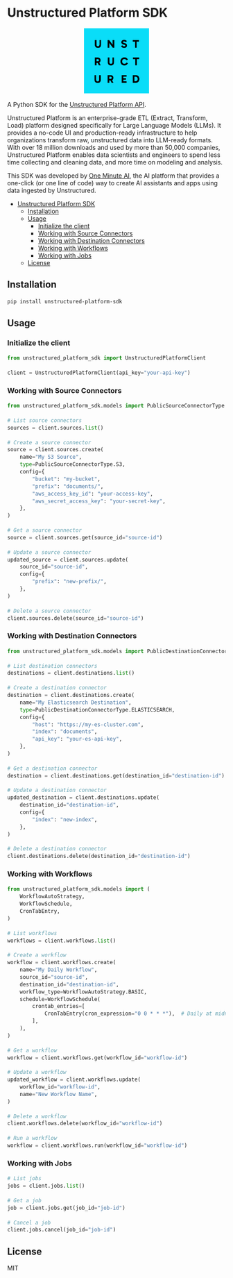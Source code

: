 # Unstructured Platform SDK

<p align="center">
  <img src="https://raw.githubusercontent.com/Unstructured-IO/unstructured/main/img/unstructured_logo.png" alt="Unstructured.io Logo" width="150"/>
</p>

A Python SDK for the [Unstructured Platform API](https://docs.unstructured.io/platform/api/overview).

Unstructured Platform is an enterprise-grade ETL (Extract, Transform, Load) platform designed specifically for Large Language Models (LLMs). It provides a no-code UI and production-ready infrastructure to help organizations transform raw, unstructured data into LLM-ready formats. With over 18 million downloads and used by more than 50,000 companies, Unstructured Platform enables data scientists and engineers to spend less time collecting and cleaning data, and more time on modeling and analysis.

This SDK was developed by [One Minute AI](https://www.oneminuteai.com), the AI platform that provides a one-click (or one line of code) way to create AI assistants and apps using data ingested by Unstructured.

<!-- Hidden
<div align="right">
  <img src="https://cdn.prod.website-files.com/66ea86f2d3f578eb9978c2c4/66ea8cd694fdca03dcd51d54_OneMinuteLogo%202.svg" alt="One Minute AI Logo" width="100"/>
</div>
-->

- [Unstructured Platform SDK](#unstructured-platform-sdk)
  - [Installation](#installation)
  - [Usage](#usage)
    - [Initialize the client](#initialize-the-client)
    - [Working with Source Connectors](#working-with-source-connectors)
    - [Working with Destination Connectors](#working-with-destination-connectors)
    - [Working with Workflows](#working-with-workflows)
    - [Working with Jobs](#working-with-jobs)
  - [License](#license)

## Installation

```bash
pip install unstructured-platform-sdk
```

## Usage

### Initialize the client

```python
from unstructured_platform_sdk import UnstructuredPlatformClient

client = UnstructuredPlatformClient(api_key="your-api-key")
```

### Working with Source Connectors

```python
from unstructured_platform_sdk.models import PublicSourceConnectorType

# List source connectors
sources = client.sources.list()

# Create a source connector
source = client.sources.create(
    name="My S3 Source",
    type=PublicSourceConnectorType.S3,
    config={
        "bucket": "my-bucket",
        "prefix": "documents/",
        "aws_access_key_id": "your-access-key",
        "aws_secret_access_key": "your-secret-key",
    },
)

# Get a source connector
source = client.sources.get(source_id="source-id")

# Update a source connector
updated_source = client.sources.update(
    source_id="source-id",
    config={
        "prefix": "new-prefix/",
    },
)

# Delete a source connector
client.sources.delete(source_id="source-id")
```

### Working with Destination Connectors

```python
from unstructured_platform_sdk.models import PublicDestinationConnectorType

# List destination connectors
destinations = client.destinations.list()

# Create a destination connector
destination = client.destinations.create(
    name="My Elasticsearch Destination",
    type=PublicDestinationConnectorType.ELASTICSEARCH,
    config={
        "host": "https://my-es-cluster.com",
        "index": "documents",
        "api_key": "your-es-api-key",
    },
)

# Get a destination connector
destination = client.destinations.get(destination_id="destination-id")

# Update a destination connector
updated_destination = client.destinations.update(
    destination_id="destination-id",
    config={
        "index": "new-index",
    },
)

# Delete a destination connector
client.destinations.delete(destination_id="destination-id")
```

### Working with Workflows

```python
from unstructured_platform_sdk.models import (
    WorkflowAutoStrategy,
    WorkflowSchedule,
    CronTabEntry,
)

# List workflows
workflows = client.workflows.list()

# Create a workflow
workflow = client.workflows.create(
    name="My Daily Workflow",
    source_id="source-id",
    destination_id="destination-id",
    workflow_type=WorkflowAutoStrategy.BASIC,
    schedule=WorkflowSchedule(
        crontab_entries=[
            CronTabEntry(cron_expression="0 0 * * *"),  # Daily at midnight
        ],
    ),
)

# Get a workflow
workflow = client.workflows.get(workflow_id="workflow-id")

# Update a workflow
updated_workflow = client.workflows.update(
    workflow_id="workflow-id",
    name="New Workflow Name",
)

# Delete a workflow
client.workflows.delete(workflow_id="workflow-id")

# Run a workflow
workflow = client.workflows.run(workflow_id="workflow-id")
```

### Working with Jobs

```python
# List jobs
jobs = client.jobs.list()

# Get a job
job = client.jobs.get(job_id="job-id")

# Cancel a job
client.jobs.cancel(job_id="job-id")
```

## License

MIT
